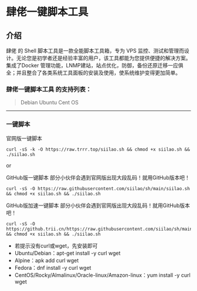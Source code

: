 # 肆佬一键脚本工具

## 介绍

肆佬 的 Shell 脚本工具是一款全能脚本工具箱，专为 VPS 监控、测试和管理而设计。无论您是初学者还是经验丰富的用户，该工具都能为您提供便捷的解决方案。集成了Docker 管理功能，LNMP建站，站点优化，防御，备份还原迁移一应俱全；并且整合了各类系统工具面板的安装及使用，使系统维护变得更加简单。

### 肆佬一键脚本工具 的支持列表：

> Debian Ubuntu Cent OS

------

### 一键脚本

官网版一键脚本

```
curl -sS -k -O https://raw.trrr.top/siilao.sh && chmod +x siilao.sh && ./siilao.sh
```

or

GitHub版一键脚本 部分小伙伴会遇到官网版出现大段乱码！就用GitHub版本吧！

```
curl -sS -O https://raw.githubusercontent.com/siilao/sh/main/siilao.sh && chmod +x siilao.sh && ./siilao.sh
```

GitHub版加速一键脚本 部分小伙伴会遇到官网版出现大段乱码！就用GitHub版本吧！

```
curl -sS -O https://github.trii.cn/https://raw.githubusercontent.com/siilao/sh/main/siilao.sh && chmod +x siilao.sh && ./siilao.sh
```

- 若提示没有curl或wget，先安装即可
- Ubuntu/Debian：apt-get install -y curl wget
- Alpine：apk add curl wget
- Fedora：dnf install -y curl wget
- CentOS/Rocky/Almalinux/Oracle-linux/Amazon-linux：yum install -y curl wget
